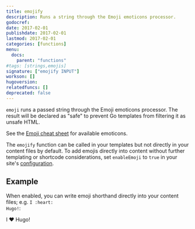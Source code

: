 ```yaml
---
title: emojify
description: Runs a string through the Emoji emoticons processor.
godocref:
date: 2017-02-01
publishdate: 2017-02-01
lastmod: 2017-02-01
categories: [functions]
menu:
  docs:
    parent: "functions"
#tags: [strings,emojis]
signature: ["emojify INPUT"]
workson: []
hugoversion:
relatedfuncs: []
deprecated: false
---
```


`emoji` runs a passed string through the Emoji emoticons processor. The result will be declared as "safe" to prevent Go templates from filtering it as unsafe HTML.

See the [Emoji cheat sheet][emojis] for available emoticons.

The `emojify` function can be called in your templates but not directly in your content files by default. To add emojis directly into content without further templating or shortcode considerations, set `enableEmoji` to `true` in your site's [configuration][config].

## Example

When enabled, you can write emoji shorthand directly into your content files; e.g. <code>I :</code><code>heart</code><code>: Hugo!</code>:

I :heart: Hugo!


[config]: /getting-started/configuration/
[emojis]: http://www.emoji-cheat-sheet.com/
[sc]: /templates/shortcode-templates/
[scsource]: https://github.com/gohugoio/hugo/tree/master/docs/layouts/shortcodes
